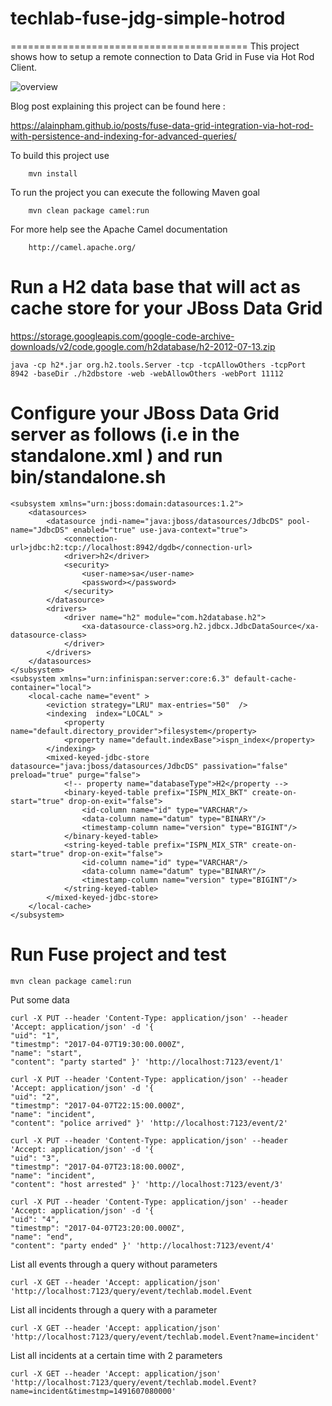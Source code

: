 # techlab-fuse-jdg-simple-hotrod 
=========================================
This project shows how to setup a remote connection to Data Grid in Fuse via Hot Rod Client. 

![overview](https://raw.githubusercontent.com/alainpham/alainpham.github.io/master/assets/images/posts/fuse-data-grid-integration-via-hot-rod-with-persistence-and-indexing-for-advanced-queries/diag.png)

Blog post explaining this project can be found here : 

https://alainpham.github.io/posts/fuse-data-grid-integration-via-hot-rod-with-persistence-and-indexing-for-advanced-queries/


To build this project use
```
    mvn install
```
To run the project you can execute the following Maven goal
```
    mvn clean package camel:run
```
For more help see the Apache Camel documentation
```
    http://camel.apache.org/
```

# Run a H2 data base that will act as cache store for your JBoss Data Grid

https://storage.googleapis.com/google-code-archive-downloads/v2/code.google.com/h2database/h2-2012-07-13.zip
```
java -cp h2*.jar org.h2.tools.Server -tcp -tcpAllowOthers -tcpPort 8942 -baseDir ./h2dbstore -web -webAllowOthers -webPort 11112
```
# Configure your JBoss Data Grid server as follows (i.e in the standalone.xml ) and run bin/standalone.sh
```
<subsystem xmlns="urn:jboss:domain:datasources:1.2">
	<datasources>
		<datasource jndi-name="java:jboss/datasources/JdbcDS" pool-name="JdbcDS" enabled="true" use-java-context="true">
		    <connection-url>jdbc:h2:tcp://localhost:8942/dgdb</connection-url>
		    <driver>h2</driver>
		    <security>
		        <user-name>sa</user-name>
		        <password></password>
		    </security>
		</datasource>
		<drivers>
		    <driver name="h2" module="com.h2database.h2">
		        <xa-datasource-class>org.h2.jdbcx.JdbcDataSource</xa-datasource-class>
		    </driver>
		</drivers>
	</datasources>
</subsystem>
<subsystem xmlns="urn:infinispan:server:core:6.3" default-cache-container="local">
	<local-cache name="event" >
		<eviction strategy="LRU" max-entries="50"  /> 		
		<indexing  index="LOCAL" >
			<property name="default.directory_provider">filesystem</property>
			<property name="default.indexBase">ispn_index</property>
		</indexing>
	    <mixed-keyed-jdbc-store datasource="java:jboss/datasources/JdbcDS" passivation="false" preload="true" purge="false">
	        <!-- property name="databaseType">H2</property -->
	        <binary-keyed-table prefix="ISPN_MIX_BKT" create-on-start="true" drop-on-exit="false">
	            <id-column name="id" type="VARCHAR"/>
	            <data-column name="datum" type="BINARY"/>
	            <timestamp-column name="version" type="BIGINT"/>
	        </binary-keyed-table>
	        <string-keyed-table prefix="ISPN_MIX_STR" create-on-start="true" drop-on-exit="false">
	            <id-column name="id" type="VARCHAR"/>
	            <data-column name="datum" type="BINARY"/>
	            <timestamp-column name="version" type="BIGINT"/>
	        </string-keyed-table>
	    </mixed-keyed-jdbc-store>
	</local-cache>
</subsystem>
```
# Run Fuse project and test

```
mvn clean package camel:run
```

Put some data

```
curl -X PUT --header 'Content-Type: application/json' --header 'Accept: application/json' -d '{
"uid": "1",
"timestmp": "2017-04-07T19:30:00.000Z",
"name": "start",
"content": "party started" }' 'http://localhost:7123/event/1'

curl -X PUT --header 'Content-Type: application/json' --header 'Accept: application/json' -d '{
"uid": "2",
"timestmp": "2017-04-07T22:15:00.000Z",
"name": "incident",
"content": "police arrived" }' 'http://localhost:7123/event/2'

curl -X PUT --header 'Content-Type: application/json' --header 'Accept: application/json' -d '{
"uid": "3",
"timestmp": "2017-04-07T23:18:00.000Z",
"name": "incident",
"content": "host arrested" }' 'http://localhost:7123/event/3'

curl -X PUT --header 'Content-Type: application/json' --header 'Accept: application/json' -d '{
"uid": "4",
"timestmp": "2017-04-07T23:20:00.000Z",
"name": "end",
"content": "party ended" }' 'http://localhost:7123/event/4'
 ```


List all events through a query without parameters

```
curl -X GET --header 'Accept: application/json' 'http://localhost:7123/query/event/techlab.model.Event
```

List all incidents through a query with a parameter
```
curl -X GET --header 'Accept: application/json' 'http://localhost:7123/query/event/techlab.model.Event?name=incident'
```
List all incidents at a certain time with 2 parameters
```
curl -X GET --header 'Accept: application/json' 'http://localhost:7123/query/event/techlab.model.Event?name=incident&timestmp=1491607080000'
```
